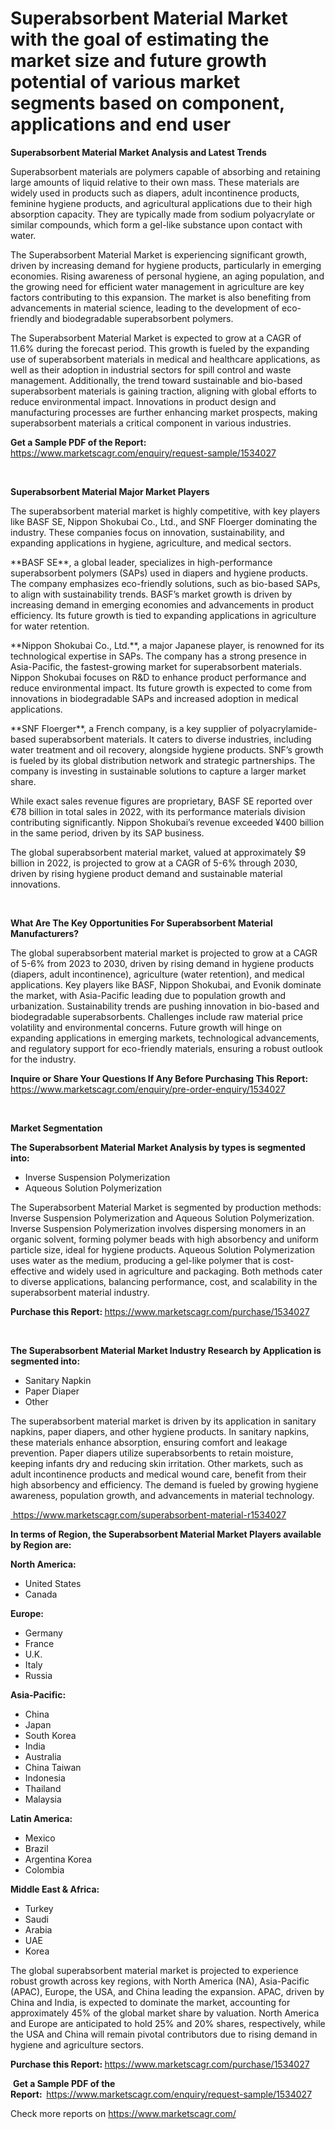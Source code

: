 <p><h1>Superabsorbent Material Market with the goal of estimating the market size and future growth potential of various market segments based on component, applications and end user</h1></p><p><strong>Superabsorbent Material Market Analysis and Latest Trends</strong></p>
<p><p>Superabsorbent materials are polymers capable of absorbing and retaining large amounts of liquid relative to their own mass. These materials are widely used in products such as diapers, adult incontinence products, feminine hygiene products, and agricultural applications due to their high absorption capacity. They are typically made from sodium polyacrylate or similar compounds, which form a gel-like substance upon contact with water.</p><p>The Superabsorbent Material Market is experiencing significant growth, driven by increasing demand for hygiene products, particularly in emerging economies. Rising awareness of personal hygiene, an aging population, and the growing need for efficient water management in agriculture are key factors contributing to this expansion. The market is also benefiting from advancements in material science, leading to the development of eco-friendly and biodegradable superabsorbent polymers.</p><p>The Superabsorbent Material Market is expected to grow at a CAGR of 11.6% during the forecast period. This growth is fueled by the expanding use of superabsorbent materials in medical and healthcare applications, as well as their adoption in industrial sectors for spill control and waste management. Additionally, the trend toward sustainable and bio-based superabsorbent materials is gaining traction, aligning with global efforts to reduce environmental impact. Innovations in product design and manufacturing processes are further enhancing market prospects, making superabsorbent materials a critical component in various industries.</p></p>
<p><strong>Get a Sample PDF of the Report:&nbsp;</strong> <a href="https://www.marketscagr.com/enquiry/request-sample/1534027?utm_campaign=2008&utm_medium=2&utm_source=Github&utm_content=ia&utm_term=26012025&utm_id=superabsorbent-material">https://www.marketscagr.com/enquiry/request-sample/1534027</a></p>
<p>&nbsp;</p>
<p><strong>Superabsorbent Material Major Market Players</strong></p>
<p><p>The superabsorbent material market is highly competitive, with key players like BASF SE, Nippon Shokubai Co., Ltd., and SNF Floerger dominating the industry. These companies focus on innovation, sustainability, and expanding applications in hygiene, agriculture, and medical sectors.</p><p>**BASF SE**, a global leader, specializes in high-performance superabsorbent polymers (SAPs) used in diapers and hygiene products. The company emphasizes eco-friendly solutions, such as bio-based SAPs, to align with sustainability trends. BASF’s market growth is driven by increasing demand in emerging economies and advancements in product efficiency. Its future growth is tied to expanding applications in agriculture for water retention.</p><p>**Nippon Shokubai Co., Ltd.**, a major Japanese player, is renowned for its technological expertise in SAPs. The company has a strong presence in Asia-Pacific, the fastest-growing market for superabsorbent materials. Nippon Shokubai focuses on R&D to enhance product performance and reduce environmental impact. Its future growth is expected to come from innovations in biodegradable SAPs and increased adoption in medical applications.</p><p>**SNF Floerger**, a French company, is a key supplier of polyacrylamide-based superabsorbent materials. It caters to diverse industries, including water treatment and oil recovery, alongside hygiene products. SNF’s growth is fueled by its global distribution network and strategic partnerships. The company is investing in sustainable solutions to capture a larger market share.</p><p>While exact sales revenue figures are proprietary, BASF SE reported over €78 billion in total sales in 2022, with its performance materials division contributing significantly. Nippon Shokubai’s revenue exceeded ¥400 billion in the same period, driven by its SAP business.</p><p>The global superabsorbent material market, valued at approximately $9 billion in 2022, is projected to grow at a CAGR of 5-6% through 2030, driven by rising hygiene product demand and sustainable material innovations.</p></p>
<p>&nbsp;</p>
<p><strong>What Are The Key Opportunities For Superabsorbent Material Manufacturers?</strong></p>
<p><p>The global superabsorbent material market is projected to grow at a CAGR of 5-6% from 2023 to 2030, driven by rising demand in hygiene products (diapers, adult incontinence), agriculture (water retention), and medical applications. Key players like BASF, Nippon Shokubai, and Evonik dominate the market, with Asia-Pacific leading due to population growth and urbanization. Sustainability trends are pushing innovation in bio-based and biodegradable superabsorbents. Challenges include raw material price volatility and environmental concerns. Future growth will hinge on expanding applications in emerging markets, technological advancements, and regulatory support for eco-friendly materials, ensuring a robust outlook for the industry.</p></p>
<p><strong>Inquire or Share Your Questions If Any Before Purchasing This Report:</strong> <a href="https://www.marketscagr.com/enquiry/pre-order-enquiry/1534027?utm_campaign=2008&utm_medium=2&utm_source=Github&utm_content=ia&utm_term=26012025&utm_id=superabsorbent-material">https://www.marketscagr.com/enquiry/pre-order-enquiry/1534027</a></p>
<p>&nbsp;</p>
<p><strong>Market Segmentation</strong></p>
<p><strong>The Superabsorbent Material Market Analysis by types is segmented into:</strong></p>
<p><ul><li>Inverse Suspension Polymerization</li><li>Aqueous Solution Polymerization</li></ul></p>
<p><p>The Superabsorbent Material Market is segmented by production methods: Inverse Suspension Polymerization and Aqueous Solution Polymerization. Inverse Suspension Polymerization involves dispersing monomers in an organic solvent, forming polymer beads with high absorbency and uniform particle size, ideal for hygiene products. Aqueous Solution Polymerization uses water as the medium, producing a gel-like polymer that is cost-effective and widely used in agriculture and packaging. Both methods cater to diverse applications, balancing performance, cost, and scalability in the superabsorbent material industry.</p></p>
<p><strong>Purchase this Report:&nbsp;</strong><a href="https://www.marketscagr.com/purchase/1534027?utm_campaign=2008&utm_medium=2&utm_source=Github&utm_content=ia&utm_term=26012025&utm_id=superabsorbent-material">https://www.marketscagr.com/purchase/1534027</a></p>
<p>&nbsp;</p>
<p><strong>The Superabsorbent Material Market Industry Research by Application is segmented into:</strong></p>
<p><ul><li>Sanitary Napkin</li><li>Paper Diaper</li><li>Other</li></ul></p>
<p><p>The superabsorbent material market is driven by its application in sanitary napkins, paper diapers, and other hygiene products. In sanitary napkins, these materials enhance absorption, ensuring comfort and leakage prevention. Paper diapers utilize superabsorbents to retain moisture, keeping infants dry and reducing skin irritation. Other markets, such as adult incontinence products and medical wound care, benefit from their high absorbency and efficiency. The demand is fueled by growing hygiene awareness, population growth, and advancements in material technology.</p></p>
<p><a href="https://www.marketscagr.com/superabsorbent-material-r1534027?utm_campaign=2008&utm_medium=2&utm_source=Github&utm_content=ia&utm_term=26012025&utm_id=superabsorbent-material">&nbsp;https://www.marketscagr.com/superabsorbent-material-r1534027</a></p>
<p><strong>In terms of Region, the Superabsorbent Material Market Players available by Region are:</strong></p>
<p>
    <p> <strong> North America: </strong>
        <ul>
            <li>United States</li>
            <li>Canada</li>
        </ul>
        </p> 
    <p> <strong> Europe: </strong>
        <ul>
            <li>Germany</li>
            <li>France</li>
            <li>U.K.</li>
            <li>Italy</li>
            <li>Russia</li>
        </ul>
        </p> 
    <p> <strong> Asia-Pacific: </strong>
        <ul>
            <li>China</li>
            <li>Japan</li>
            <li>South Korea</li>
            <li>India</li>
            <li>Australia</li>
            <li>China Taiwan</li>
            <li>Indonesia</li>
            <li>Thailand</li>
            <li>Malaysia</li>
        </ul>
        </p> 
    <p> <strong> Latin America: </strong>
        <ul>
            <li>Mexico</li>
            <li>Brazil</li>
            <li>Argentina Korea</li>
            <li>Colombia</li>
        </ul>
        </p> 
    <p> <strong> Middle East & Africa: </strong>
        <ul>
            <li>Turkey</li>
            <li>Saudi</li>
            <li>Arabia</li>
            <li>UAE</li>
            <li>Korea</li>
        </ul>
    </p>
    </p>
<p><p>The global superabsorbent material market is projected to experience robust growth across key regions, with North America (NA), Asia-Pacific (APAC), Europe, the USA, and China leading the expansion. APAC, driven by China and India, is expected to dominate the market, accounting for approximately 45% of the global market share by valuation. North America and Europe are anticipated to hold 25% and 20% shares, respectively, while the USA and China will remain pivotal contributors due to rising demand in hygiene and agriculture sectors.</p></p>
<p><strong>Purchase this Report: </strong><a href="https://www.marketscagr.com/purchase/1534027?utm_campaign=2008&utm_medium=2&utm_source=Github&utm_content=ia&utm_term=26012025&utm_id=superabsorbent-material">https://www.marketscagr.com/purchase/1534027</a></p>
<p>&nbsp;<strong>Get a Sample PDF of the Report:&nbsp;&nbsp;</strong><a href="https://www.marketscagr.com/enquiry/request-sample/1534027?utm_campaign=2008&utm_medium=2&utm_source=Github&utm_content=ia&utm_term=26012025&utm_id=superabsorbent-material">https://www.marketscagr.com/enquiry/request-sample/1534027</a></p>
<p><strong></strong></p>
<p>Check more reports on <a href="https://www.marketscagr.com/?utm_campaign=2008&utm_medium=2&utm_source=Github&utm_content=ia&utm_term=26012025&utm_id=superabsorbent-material">https://www.marketscagr.com/</a></p>